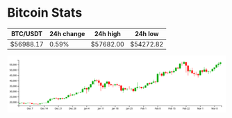 # Bitcoin Stats

BTC/USDT|24h change|24h high|24h low|
|---|---|---|---|
|$56988.17|0.59%|$57682.00|$54272.82|

<img src="./chart.svg">
